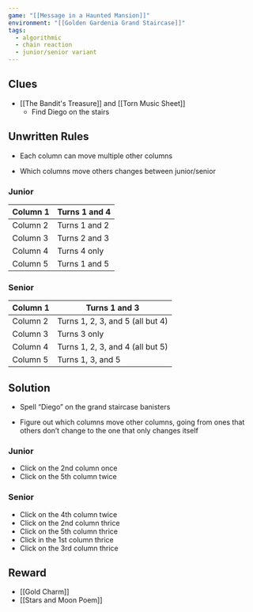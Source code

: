 ```yaml
---
game: "[[Message in a Haunted Mansion]]"
environment: "[[Golden Gardenia Grand Staircase]]"
tags:
  - algorithmic
  - chain reaction
  - junior/senior variant
---
```

## Clues
* [[The Bandit's Treasure]] and [[Torn Music Sheet]]
	- Find Diego on the stairs
## Unwritten Rules
* Each column can move multiple other columns
- Which columns move others changes between junior/senior
### Junior
| Column 1 | Turns 1 and 4 |
| -------- | ------------- |
| Column 2 | Turns 1 and 2 |
| Column 3 | Turns 2 and 3 |
| Column 4 | Turns 4 only  |
| Column 5 | Turns 1 and 5 |

### Senior
|Column 1|Turns 1 and 3|
|---|---|
|Column 2|Turns 1, 2, 3, and 5 (all but 4)|
|Column 3|Turns 3 only|
|Column 4|Turns 1, 2, 3, and 4 (all but 5)|
|Column 5|Turns 1, 3, and 5|

## Solution
* Spell “Diego” on the grand staircase banisters
- Figure out which columns move other columns, going from ones that others don’t change to the one that only changes itself
### Junior
- Click on the 2nd column once
- Click on the 5th column twice
### Senior
- Click on the 4th column twice
- Click on the 2nd column thrice
- Click on the 5th column thrice
- Click in the 1st column thrice
- Click on the 3rd column thrice
## Reward
-  [[Gold Charm]]
- [[Stars and Moon Poem]]